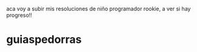 aca voy a subir mis resoluciones de niño programador rookie, a ver si hay progreso!!
# guiaspedorras
